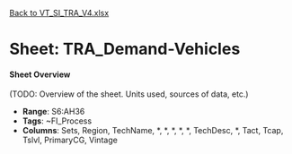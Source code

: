 [Back to VT_SI_TRA_V4.xlsx](README.md)

# Sheet: TRA_Demand-Vehicles

#### Sheet Overview

(TODO: Overview of the sheet. Units used, sources of data, etc.)

- **Range**: S6:AH36
- **Tags**: ~FI_Process
- **Columns**: Sets, Region, TechName, *, *, *, *, *, TechDesc, *, Tact, Tcap, Tslvl, PrimaryCG, Vintage

